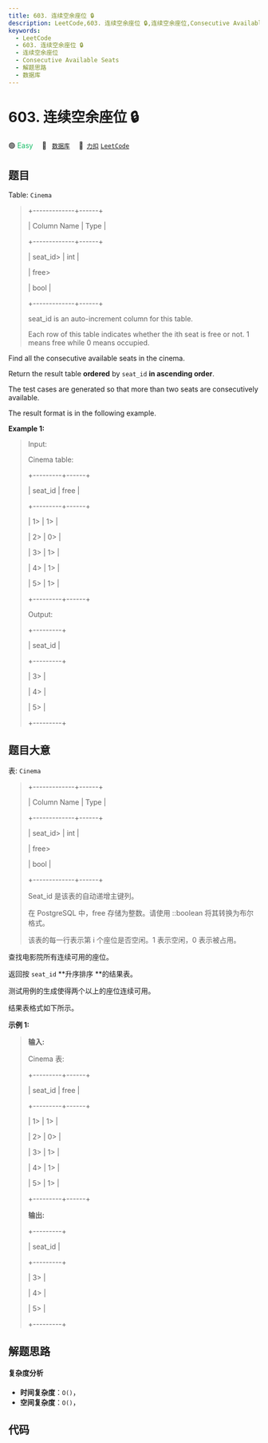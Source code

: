 ```yaml
---
title: 603. 连续空余座位 🔒
description: LeetCode,603. 连续空余座位 🔒,连续空余座位,Consecutive Available Seats,解题思路,数据库
keywords:
  - LeetCode
  - 603. 连续空余座位 🔒
  - 连续空余座位
  - Consecutive Available Seats
  - 解题思路
  - 数据库
---
```


# 603. 连续空余座位 🔒

🟢 <font color=#15bd66>Easy</font>&emsp; 🔖&ensp; [`数据库`](/tag/database.md)&emsp; 🔗&ensp;[`力扣`](https://leetcode.cn/problems/consecutive-available-seats) [`LeetCode`](https://leetcode.com/problems/consecutive-available-seats)

## 题目

Table: `Cinema`

> 
> 
> 
> 
> 
> +-------------+------+
> 
> | Column Name | Type |
> 
> +-------------+------+
> 
> | seat_id> 
>  | int  |
> 
> | free> 
> > 
> | bool |
> 
> +-------------+------+
> 
> seat_id is an auto-increment column for this table.
> 
> Each row of this table indicates whether the ith seat is free or not. 1 means free while 0 means occupied.
> 
> 



Find all the consecutive available seats in the cinema.

Return the result table **ordered** by `seat_id` **in ascending order**.

The test cases are generated so that more than two seats are consecutively
available.

The result format is in the following example.



**Example 1:**

> Input: 
> 
> Cinema table:
> 
> +---------+------+
> 
> | seat_id | free |
> 
> +---------+------+
> 
> | 1> 
>    | 1> 
> |
> 
> | 2> 
>    | 0> 
> |
> 
> | 3> 
>    | 1> 
> |
> 
> | 4> 
>    | 1> 
> |
> 
> | 5> 
>    | 1> 
> |
> 
> +---------+------+
> 
> Output: 
> 
> +---------+
> 
> | seat_id |
> 
> +---------+
> 
> | 3> 
>    |
> 
> | 4> 
>    |
> 
> | 5> 
>    |
> 
> +---------+
> 
> 


## 题目大意

表: `Cinema`

> 
> 
> 
> 
> 
> +-------------+------+
> 
> | Column Name | Type |
> 
> +-------------+------+
> 
> | seat_id> 
>  | int  |
> 
> | free> 
> > 
> | bool |
> 
> +-------------+------+
> 
> Seat_id 是该表的自动递增主键列。
> 
> 在 PostgreSQL 中，free 存储为整数。请使用 ::boolean 将其转换为布尔格式。
> 
> 该表的每一行表示第 i 个座位是否空闲。1 表示空闲，0 表示被占用。



查找电影院所有连续可用的座位。

返回按 `seat_id` **升序排序  **的结果表。

测试用例的生成使得两个以上的座位连续可用。

结果表格式如下所示。



**示例 1:**

> 
> 
> 
> 
> 
> **输入:** 
> 
> Cinema 表:
> 
> +---------+------+
> 
> | seat_id | free |
> 
> +---------+------+
> 
> | 1> 
>    | 1> 
> |
> 
> | 2> 
>    | 0> 
> |
> 
> | 3> 
>    | 1> 
> |
> 
> | 4> 
>    | 1> 
> |
> 
> | 5> 
>    | 1> 
> |
> 
> +---------+------+
> 
> **输出:** 
> 
> +---------+
> 
> | seat_id |
> 
> +---------+
> 
> | 3> 
>    |
> 
> | 4> 
>    |
> 
> | 5> 
>    |
> 
> +---------+


## 解题思路

#### 复杂度分析

- **时间复杂度**：`O()`，
- **空间复杂度**：`O()`，

## 代码

```javascript

```